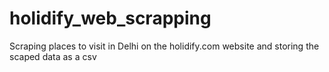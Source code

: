 # holidify_web_scrapping
Scraping places to visit in Delhi on the holidify.com website and storing the scaped data as a csv
